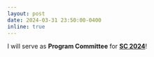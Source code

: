 ```yaml
---
layout: post
date: 2024-03-31 23:50:00-0400
inline: true
---
```


I will serve as <strong>Program Committee</strong> for <strong><a href="https://sc24.supercomputing.org/">SC 2024</a></strong>!